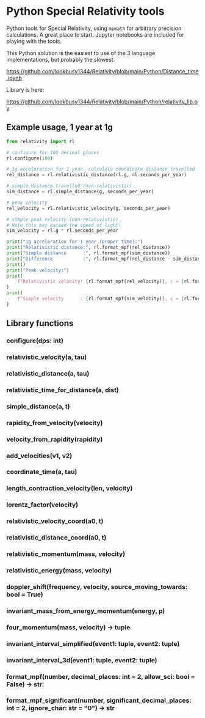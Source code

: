 # Python Special Relativity tools

Python tools for Special Relativity, using `mpmath` for arbitrary precision calculations. A great place to start. Jupyter notebooks are included for playing with the tools.

This Python solution is the easiest to use of the 3 language implementations, but probably the slowest.

https://github.com/lookbusy1344/Relativity/blob/main/Python/Distance_time.ipynb

Library is here:

https://github.com/lookbusy1344/Relativity/blob/main/Python/relativity_lib.py

## Example usage, 1 year at 1g

```python
from relativity import rl

# configure for 100 decimal places
rl.configure(100)

# 1g acceleration for 1 year, calculate coordinate distance travelled
rel_distance = rl.relativistic_distance(rl.g, rl.seconds_per_year)

# simple distance travelled (non-relativistic)
sim_distance = rl.simple_distance(g, seconds_per_year)

# peak velocity
rel_velocity = rl.relativistic_velocity(g, seconds_per_year)

# simple peak velocity (non-relativistic)
# Note this may exceed the speed of light!
sim_velocity = rl.g * rl.seconds_per_year

print("1g acceleration for 1 year (proper time):")
print("Relativistic distance:", rl.format_mpf(rel_distance))
print("Simple distance      :", rl.format_mpf(sim_distance))
print("Difference           :", rl.format_mpf(rel_distance - sim_distance, 4))
print()
print("Peak velocity:")
print(
    f"Relativistic velocity: {rl.format_mpf(rel_velocity)}, c = {rl.format_mpf_significant(rel_velocity / c, 4)}"
)
print(
    f"Simple velocity      : {rl.format_mpf(sim_velocity)}, c = {rl.format_mpf_significant(sim_velocity / c, 4)}"
)

```

## Library functions

### configure(dps: int)
### relativistic_velocity(a, tau)
### relativistic_distance(a, tau)
### relativistic_time_for_distance(a, dist)
### simple_distance(a, t)
### rapidity_from_velocity(velocity)
### velocity_from_rapidity(rapidity)
### add_velocities(v1, v2)
### coordinate_time(a, tau)
### length_contraction_velocity(len, velocity)
### lorentz_factor(velocity)
### relativistic_velocity_coord(a0, t)
### relativistic_distance_coord(a0, t)
### relativistic_momentum(mass, velocity)
### relativistic_energy(mass, velocity)
### doppler_shift(frequency, velocity, source_moving_towards: bool = True)
### invariant_mass_from_energy_momentum(energy, p)
### four_momentum(mass, velocity) -> tuple
### invariant_interval_simplified(event1: tuple, event2: tuple)
### invariant_interval_3d(event1: tuple, event2: tuple)
### format_mpf(number, decimal_places: int = 2, allow_sci: bool = False) -> str:
### format_mpf_significant(number, significant_decimal_places: int = 2, ignore_char: str = "0") -> str
